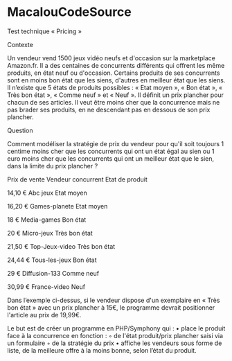# MacalouCodeSource
Test technique « Pricing »



Contexte

Un vendeur vend 1500 jeux vidéo neufs et d'occasion sur la marketplace Amazon.fr.
Il a des centaines de concurrents différents qui offrent les même produits, en état neuf ou d'occasion.
Certains produits de ses concurrents sont en moins bon état que les siens, d'autres en meilleur état que les siens. Il n’existe que 5 états de produits possibles : « Etat moyen », « Bon état », « Très bon état », « Comme neuf » et « Neuf ».
Il définit un prix plancher pour chacun de ses articles.
Il veut être moins cher que la concurrence mais ne pas brader ses produits, en ne descendant pas en dessous de son prix plancher.


Question

Comment modéliser la stratégie de prix du vendeur pour qu'il soit toujours 1 centime moins cher que les concurrents qui ont un état égal au sien ou 1 euro moins cher que les concurrents qui ont un meilleur état que le sien, dans la limite du prix plancher ?

Prix de vente Vendeur concurrent Etat de produit

14,10 €        Abc jeux            Etat moyen

16,20 €        Games-planete       Etat moyen

18 €           Media-games         Bon état

20 €           Micro-jeux          Très bon état

21,50 €        Top-Jeux-video      Très bon état


24,44 €        Tous-les-jeux        Bon état

29 €           Diffusion-133        Comme neuf

30,99 €        France-video         Neuf




Dans l’exemple ci-dessus, si le vendeur dispose d'un exemplaire en « Très bon état » avec un prix plancher à 15€, le programme devrait positionner l'article au prix de 19,99€.

Le but est de créer un programme en PHP/Symphony qui :
    • place le produit face à la concurrence en fonction :
        ◦ de l'état produit/prix plancher saisi via un formulaire
        ◦ de la stratégie du prix
    • affiche les vendeurs sous forme de liste, de la meilleure offre à la moins bonne, selon l’état du produit.
